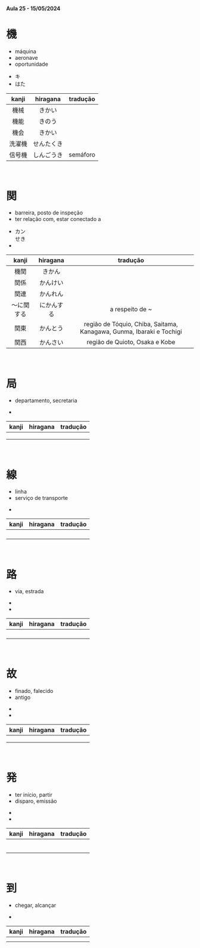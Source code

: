 #### Aula 25 - 15/05/2024


# 機
<ul><li>máquina</li><li>aeronave</li><li>oportunidade</li></ul>

<ul><li>キ</li><li>はた</li></ul>

| kanji | hiragana | tradução |
|:---:|:---:|:---:|
| 機械 | きかい |  |
| 機能 | きのう |  |
| 機会 | きかい |  |
| 洗濯機 | せんたくき |  |
| 信号機 | しんごうき | semáforo |

<br>


# 関
<ul><li>barreira, posto de inspeção</li><li>ter relação com, estar conectado a</li></ul>

<ul><li>カン</li></li>せき<li></li></ul>

| kanji | hiragana | tradução |
|:---:|:---:|:---:|
| 機関 | きかん |  |
| 関係 | かんけい |  |
| 関連 | かんれん |  |
| 〜に関する | にかんする | a respeito de ~ |
| 関東 | かんとう | região de Tóquio, Chiba, Saitama, Kanagawa, Gunma, Ibaraki e Tochigi |
| 関西 | かんさい | região de Quioto, Osaka e Kobe |

<br>


# 局
- departamento, secretaria

-

| kanji | hiragana | tradução |
|:---:|:---:|:---:|
|  |  |  |
|  |  |  |
|  |  |  |

<br>


# 線
<ul><li>linha</li><li>serviço de transporte</li></ul>

-

| kanji | hiragana | tradução |
|:---:|:---:|:---:|
|  |  |  |
|  |  |  |
|  |  |  |
|  |  |  |

<br>


# 路
- via, estrada

<ul><li></li><li></li></ul>

| kanji | hiragana | tradução |
|:---:|:---:|:---:|
|  |  |  |
|  |  |  |
|  |  |  |
|  |  |  |

<br>


# 故
<ul><li>finado, falecido</li><li>antigo</li></ul>

<ul><li></li><li></li></ul>

| kanji | hiragana | tradução |
|:---:|:---:|:---:|
|  |  |  |
|  |  |  |
|  |  |  |

<br>


# 発
<ul><li>ter início, partir</li><li>disparo, emissão</li></ul>

<ul><li></li><li></li></ul>

| kanji | hiragana | tradução |
|:---:|:---:|:---:|
|  |  |  |
|  |  |  |
|  |  |  |
|  |  |  |
|  |  |  |
|  |  |  |

<br>


# 到
- chegar, alcançar

- 

| kanji | hiragana | tradução |
|:---:|:---:|:---:|
|  |  |  |
|  |  |  |